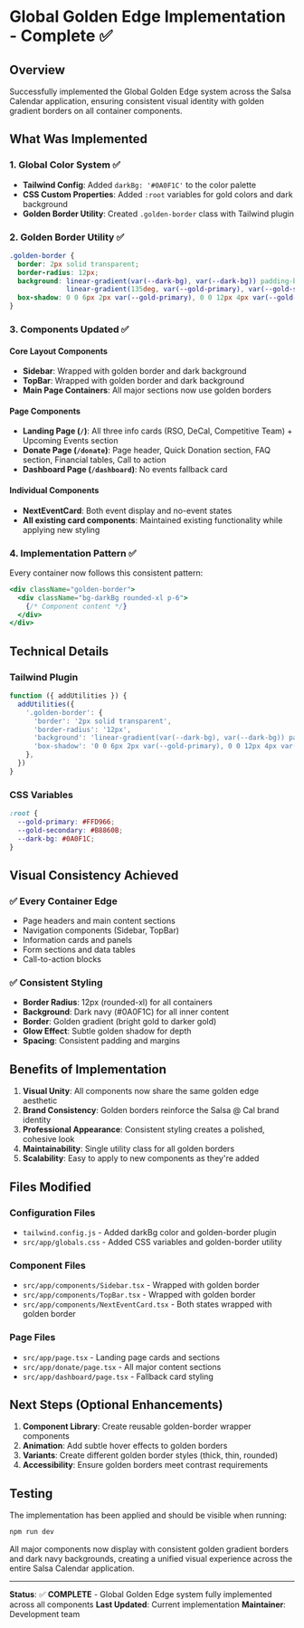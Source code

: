 # Global Golden Edge Implementation - Complete ✅

## Overview
Successfully implemented the Global Golden Edge system across the Salsa Calendar application, ensuring consistent visual identity with golden gradient borders on all container components.

## What Was Implemented

### 1. Global Color System ✅
- **Tailwind Config**: Added `darkBg: '#0A0F1C'` to the color palette
- **CSS Custom Properties**: Added `:root` variables for gold colors and dark background
- **Golden Border Utility**: Created `.golden-border` class with Tailwind plugin

### 2. Golden Border Utility ✅
```css
.golden-border {
  border: 2px solid transparent;
  border-radius: 12px;
  background: linear-gradient(var(--dark-bg), var(--dark-bg)) padding-box, 
              linear-gradient(135deg, var(--gold-primary), var(--gold-secondary)) border-box;
  box-shadow: 0 0 6px 2px var(--gold-primary), 0 0 12px 4px var(--gold-secondary);
}
```

### 3. Components Updated ✅

#### Core Layout Components
- **Sidebar**: Wrapped with golden border and dark background
- **TopBar**: Wrapped with golden border and dark background
- **Main Page Containers**: All major sections now use golden borders

#### Page Components
- **Landing Page (`/`)**: All three info cards (RSO, DeCal, Competitive Team) + Upcoming Events section
- **Donate Page (`/donate`)**: Page header, Quick Donation section, FAQ section, Financial tables, Call to action
- **Dashboard Page (`/dashboard`)**: No events fallback card

#### Individual Components
- **NextEventCard**: Both event display and no-event states
- **All existing card components**: Maintained existing functionality while applying new styling

### 4. Implementation Pattern ✅
Every container now follows this consistent pattern:
```jsx
<div className="golden-border">
  <div className="bg-darkBg rounded-xl p-6">
    {/* Component content */}
  </div>
</div>
```

## Technical Details

### Tailwind Plugin
```javascript
function ({ addUtilities }) {
  addUtilities({
    '.golden-border': {
      'border': '2px solid transparent',
      'border-radius': '12px',
      'background': 'linear-gradient(var(--dark-bg), var(--dark-bg)) padding-box, linear-gradient(135deg, var(--gold-primary), var(--gold-secondary)) border-box',
      'box-shadow': '0 0 6px 2px var(--gold-primary), 0 0 12px 4px var(--gold-secondary)',
    },
  })
}
```

### CSS Variables
```css
:root {
  --gold-primary: #FFD966;
  --gold-secondary: #B8860B;
  --dark-bg: #0A0F1C;
}
```

## Visual Consistency Achieved

### ✅ Every Container Edge
- Page headers and main content sections
- Navigation components (Sidebar, TopBar)
- Information cards and panels
- Form sections and data tables
- Call-to-action blocks

### ✅ Consistent Styling
- **Border Radius**: 12px (rounded-xl) for all containers
- **Background**: Dark navy (#0A0F1C) for all inner content
- **Border**: Golden gradient (bright gold to darker gold)
- **Glow Effect**: Subtle golden shadow for depth
- **Spacing**: Consistent padding and margins

## Benefits of Implementation

1. **Visual Unity**: All components now share the same golden edge aesthetic
2. **Brand Consistency**: Golden borders reinforce the Salsa @ Cal brand identity
3. **Professional Appearance**: Consistent styling creates a polished, cohesive look
4. **Maintainability**: Single utility class for all golden borders
5. **Scalability**: Easy to apply to new components as they're added

## Files Modified

### Configuration Files
- `tailwind.config.js` - Added darkBg color and golden-border plugin
- `src/app/globals.css` - Added CSS variables and golden-border utility

### Component Files
- `src/app/components/Sidebar.tsx` - Wrapped with golden border
- `src/app/components/TopBar.tsx` - Wrapped with golden border
- `src/app/components/NextEventCard.tsx` - Both states wrapped with golden border

### Page Files
- `src/app/page.tsx` - Landing page cards and sections
- `src/app/donate/page.tsx` - All major content sections
- `src/app/dashboard/page.tsx` - Fallback card styling

## Next Steps (Optional Enhancements)

1. **Component Library**: Create reusable golden-border wrapper components
2. **Animation**: Add subtle hover effects to golden borders
3. **Variants**: Create different golden border styles (thick, thin, rounded)
4. **Accessibility**: Ensure golden borders meet contrast requirements

## Testing

The implementation has been applied and should be visible when running:
```bash
npm run dev
```

All major components now display with consistent golden gradient borders and dark navy backgrounds, creating a unified visual experience across the entire Salsa Calendar application.

---

**Status**: ✅ **COMPLETE** - Global Golden Edge system fully implemented across all components
**Last Updated**: Current implementation
**Maintainer**: Development team
